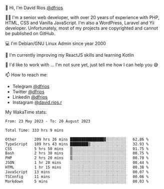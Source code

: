 👋 Hi, I'm David Rios [@dfrios](https://github.com/dfrios)

👨‍💻 I'm a senior web developer, with over 20 years of experience with PHP, HTML, CSS and Vanilla JavaScript. I'm also a WordPress, Laravel and Yii developer. Unfortunately, most of my projects are copyrighted and cannot be published on GitHub.

💻 I'm Debian/GNU Linux Admin since year 2000

🌱 I'm currently improving my ReactJS skills and learning Kotlin

💞️ I'd like to work with ... I'm not sure yet, just tell me how I can help you 😅


📫 How to reach me:
* Telegram [@dfrios](https://t.me/dfrios)
* Twitter [@dfrios](https://twitter.com/dfrios)
* Linkedin [@dfrios](https://linkedin.com/in/dfrios)
* Instagram [@david.rios.r](https://instagram.com/david.rios.r)



My WakaTime stats:
<!--START_SECTION:waka-->

```txt
From: 23 May 2023 - To: 20 August 2023

Total Time: 333 hrs 9 mins

Other        209 hrs 26 mins ███████████████▓░░░░░░░░░   62.86 %
TypeScript   109 hrs 43 mins ████████▒░░░░░░░░░░░░░░░░   32.93 %
CSS          5 hrs 50 mins   ▒░░░░░░░░░░░░░░░░░░░░░░░░   01.75 %
Bash         2 hrs 30 mins   ▒░░░░░░░░░░░░░░░░░░░░░░░░   00.75 %
PHP          2 hrs 20 mins   ▒░░░░░░░░░░░░░░░░░░░░░░░░   00.70 %
JSON         1 hr 28 mins    ░░░░░░░░░░░░░░░░░░░░░░░░░   00.44 %
HTML         1 hr 15 mins    ░░░░░░░░░░░░░░░░░░░░░░░░░   00.38 %
JavaScript   13 mins         ░░░░░░░░░░░░░░░░░░░░░░░░░   00.07 %
TSConfig     11 mins         ░░░░░░░░░░░░░░░░░░░░░░░░░   00.06 %
Markdown     5 mins          ░░░░░░░░░░░░░░░░░░░░░░░░░   00.03 %
```

<!--END_SECTION:waka-->
